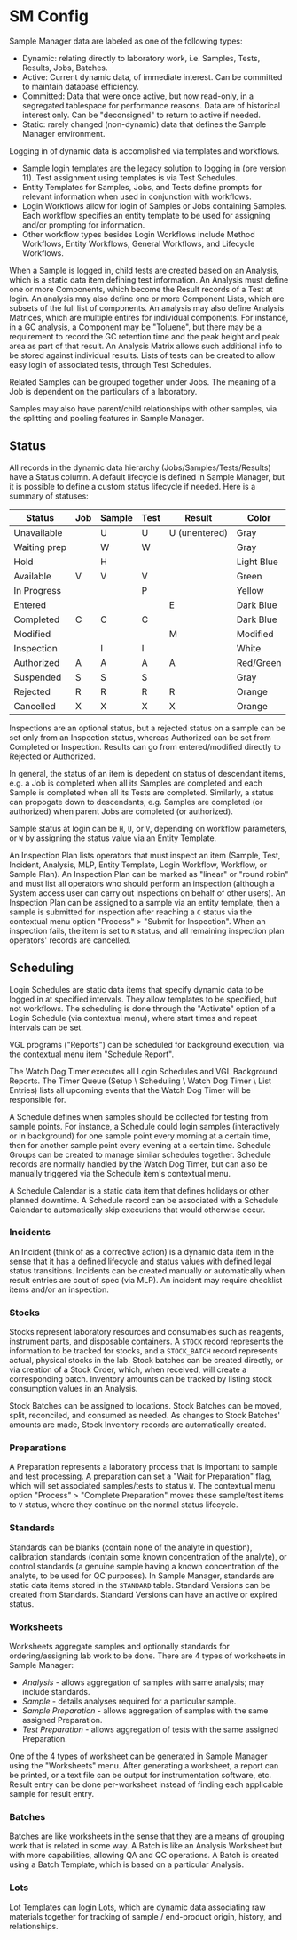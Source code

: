 # SM Config

Sample Manager data are labeled as one of the following types:

- Dynamic: relating directly to laboratory work, i.e. Samples, Tests, Results, Jobs, Batches.
- Active: Current dynamic data, of immediate interest.  Can be committed to maintain database efficiency.
- Committed: Data that were once active, but now read-only, in a segregated tablespace for performance reasons.  Data are of historical interest only.  Can be "deconsigned" to return to active if needed.
- Static: rarely changed (non-dynamic) data that defines the Sample Manager environment.

Logging in of dynamic data is accomplished via templates and workflows.

- Sample login templates are the legacy solution to logging in (pre version 11).  Test assignment using templates is via Test Schedules.
- Entity Templates for Samples, Jobs, and Tests define prompts for relevant information when used in conjunction with workflows.
- Login Workflows allow for login of Samples or Jobs containing Samples.  Each workflow specifies an entity template to be used for assigning and/or prompting for information.
- Other workflow types besides Login Workflows include Method Workflows, Entity Workflows, General Workflows, and Lifecycle Workflows.

When a Sample is logged in, child tests are created based on an Analysis, which is a static data item defining test information.  An Analysis must define one or more Components, which become the Result records of a Test at login.  An analysis may also define one or more Component Lists, which are subsets of the full list of components.  An analysis may also define Analysis Matrices, which are multiple entires for individual components.  For instance, in a GC analysis, a Component may be "Toluene", but there may be a requirement to record the GC retention time and the peak height and peak area as part of that result.  An Analysis Matrix allows such additional info to be stored against individual results.  Lists of tests can be created to allow easy login of associated tests, through Test Schedules. 

Related Samples can be grouped together under Jobs.  The meaning of a Job is dependent on the particulars of a laboratory.

Samples may also have parent/child relationships with other samples, via the splitting and pooling features in Sample Manager.  


## Status

All records in the dynamic data hierarchy (Jobs/Samples/Tests/Results) have a Status column.  A default lifecycle is defined in Sample Manager, but it is possible to define a custom status lifecycle if needed.  Here is a summary of statuses:

| Status         | Job | Sample | Test | Result | Color |
|----------------|-----|--------|------|--------|-------|
| Unavailable    |     | U      | U    | U (unentered) | Gray |
| Waiting prep   |     | W      | W    |        | Gray |
| Hold           |     | H      |      |        | Light Blue |
| Available      | V   | V      | V    |        | Green |
| In Progress    |     |        | P    |        | Yellow |
| Entered        |     |        |      | E      | Dark Blue |
| Completed      | C   | C      | C    |        | Dark Blue |
| Modified       |     |        |      | M      | Modified |
| Inspection     |     | I      | I    |        | White |
| Authorized     | A   | A      | A    | A      | Red/Green |
| Suspended      | S   | S      | S    |        | Gray |
| Rejected       | R   | R      | R    | R      | Orange |
| Cancelled      | X   | X      | X    | X      | Orange |

Inspections are an optional status, but a rejected status on a sample can be set only from an Inspection status, whereas Authorized can be set from Completed or Inspection.  Results can go from entered/modified directly to Rejected or Authorized.

In general, the status of an item is depedent on status of descendant items, e.g. a Job is completed when all its Samples are completed and each Sample is completed when all its Tests are completed.  Similarly, a status can propogate down to descendants, e.g. Samples are completed (or authorized) when parent Jobs are completed (or authorized).

Sample status at login can be `H`, `U`, or `V`, depending on workflow parameters, or `W` by assigning the status value via an Entity Template.

An Inspection Plan lists operators that must inspect an item (Sample, Test, Incident, Analysis, MLP, Entity Template, Login Workflow, Workflow, or Sample Plan).  An Inspection Plan can be marked as "linear" or "round robin" and must list all operators who should perform an inspection (although a System access user can carry out inspections on behalf of other users). An Inspection Plan can be assigned to a sample via an entity template, then a sample is submitted for inspection after reaching a `C` status via the contextual menu option "Process" > "Submit for Inspection".  When an inspection fails, the item is set to `R` status, and all remaining inspection plan operators' records are cancelled.


## Scheduling

Login Schedules are static data items that specify dynamic data to be logged in at specified intervals.  They allow templates to be specified, but not workflows.  The scheduling is done through the "Activate" option of a Login Schedule (via contextual menu), where start times and repeat intervals can be set.

VGL programs ("Reports") can be scheduled for background execution, via the contextual menu item "Schedule Report".  

The Watch Dog Timer executes all Login Schedules and VGL Background Reports.  The Timer Queue (Setup \ Scheduling \ Watch Dog Timer \ List Entries) lists all upcoming events that the Watch Dog Timer will be responsible for.

A Schedule defines when samples should be collected for testing from sample points.  For instance, a Schedule could login samples (interactively or in background) for one sample point every morning at a certain time, then for another sample point every evening at a certain time.  Schedule Groups can be created to manage similar schedules together.  Schedule records are normally handled by the Watch Dog Timer, but can also be manually triggered via the Schedule item's contextual menu.

A Schedule Calendar is a static data item that defines holidays or other planned downtime.  A Schedule record can be associated with a Schedule Calendar to automatically skip executions that would otherwise occur.


### Incidents

An Incident (think of as a corrective action) is a dynamic data item in the sense that it has a defined lifecycle and status values with defined legal status transitions.  Incidents can be created manually or automatically when result entries are cout of spec (via MLP).  An incident may require checklist items and/or an inspection.


### Stocks

Stocks represent laboratory resources and consumables such as reagents, instrument parts, and disposable containers.  A `STOCK` record represents the information to be tracked for stocks, and a `STOCK_BATCH` record represents actual, physical stocks in the lab.  Stock batches can be created directly, or via creation of a Stock Order, which, when received, will create a corresponding batch.  Inventory amounts can be tracked by listing stock consumption values in an Analysis.

Stock Batches can be assigned to locations.  Stock Batches can be moved, split, reconciled, and consumed as needed.  As changes to Stock Batches' amounts are made, Stock Inventory records are automatically created.


### Preparations

A Preparation represents a laboratory process that is important to sample and test processing.  A preparation can set a "Wait for Preparation" flag, which will set associated samples/tests to status `W`.  The contextual menu option "Process" > "Complete Preparation" moves these sample/test items to `V` status, where they continue on the normal status lifecycle.


### Standards

Standards can be blanks (contain none of the analyte in question), calibration standards (contain some known concentration of the analyte), or control standards (a genuine sample having a known concentration of the analyte, to be used for QC purposes).  In Sample Manager, standards are static data items stored in the `STANDARD` table.  Standard Versions can be created from Standards.  Standard Versions can have an active or expired status.  


### Worksheets

Worksheets aggregate samples and optionally standards for ordering/assigning lab work to be done.  There are 4 types of worksheets in Sample Manager:

- *Analysis* - allows aggregation of samples with same analysis; may include standards.
- *Sample* - details analyses required for a particular sample.
- *Sample Preparation* - allows aggregation of samples with the same assigned Preparation.
- *Test Preparation* - allows aggregation of tests with the same assigned Preparation.

One of the 4 types of worksheet can be generated in Sample Manager using the "Worksheets" menu.  After generating a worksheet, a report can be printed, or a text file can be output for instrumentation software, etc.  Result entry can be done per-worksheet instead of finding each applicable sample for result entry.


### Batches

Batches are like worksheets in the sense that they are a means of grouping work that is related in some way.  A Batch is like an Analysis Worksheet but with more capabilities, allowing QA and QC operations.  A Batch is created using a Batch Template, which is based on a particular Analysis.


### Lots

Lot Templates can login Lots, which are dynamic data associating raw materials together for tracking of sample / end-product origin, history, and relationships.